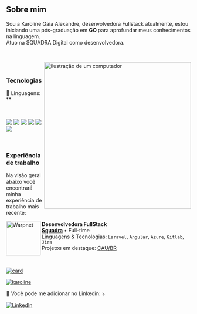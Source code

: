 ## Sobre mim

<p align="left"> 
  Sou a Karoline Gaia Alexandre, desenvolvedora Fullstack atualmente, estou iniciando uma pós-graduação em <strong> GO </strong> para aprofundar meus conhecimentos na linguagem.<br>
  Atuo na SQUADRA Digital como desenvolvedora.
</p><br>
<p><img src="https://raw.githubusercontent.com/MicaelliMedeiros/micaellimedeiros/master/image/computer-illustration.png" alt="ilustração de um computador" min-width="400px" max-width="400px" width="400px" align="right"></p><br>


### Tecnologias
<p align="left">
  🦄 Linguagens: **
</p><br>

<p>
    <a href="#" title="Postgres">
    <img src="https://img.shields.io/badge/PostgreSQL-316192?style=for-the-badge&logo=postgresql&logoColor=white"/></a>  
    <a href="#" title="Docker">
    <img src="https://img.shields.io/badge/Docker-2496ED?style=for-the-badge&logo=docker&logoColor=white"/></a>
    <a href="#" title="Jenkins">
    <img src="https://img.shields.io/badge/Jenkins-D33833?style=for-the-badge&logo=jenkins&logoColor=white"/></a>
    <a href="#" title="Azure">
    <img src="https://img.shields.io/badge/Microsoft_Azure-0089D6?style=for-the-badge&logo=microsoft-azure&logoColor=white"/></a>
    <a href="#" title="Gitlab">
    <img src="https://img.shields.io/badge/GitLab-330F63?style=for-the-badge&logo=gitlab&logoColor=white"/></a>
    <a href="#" title="MySQL">
    <img src="https://img.shields.io/badge/MySQL-00000F?style=for-the-badge&logo=mysql&logoColor=white"/></a>  
</p><br>

### Experiência de trabalho
<p>
Na visão geral abaixo você encontrará minha experiência de trabalho mais recente:

[<img align="left" height="94px" width="94px" alt="Warpnet" src="https://www.squadra.com.br/img/squadra-logo.svg"/>](https://www.squadra.com.br/)

**Desenvolvedora FullStack** \
[**Squadra**](https://www.squadra.com.br/) • Full-time \
Linguagens & Tecnologias: `Laravel`, `Angular`, `Azure`, `Gitlab`, `Jira`\
Projetos em destaque: [CAU/BR](https://caubr.gov.br/>)

</p><br>


[![card](https://github-readme-stats.vercel.app/api?username=karoline-gaia&theme=radical)](https://github.com/anuraghazra/github-readme-stats)

[![karoline](https://github-readme-stats.vercel.app/api/top-langs/?username=karoline-gaia&layout=compact&theme=radical)](https://github.com/anuraghazra/github-readme-stats)




<p align="left">
  💌 Você pode me adicionar no Linkedin: ⤵️
</p>

<p align="left">  
  <a href="#" title="LinkedIn">
  <img src="https://img.shields.io/badge/-Linkedin-0e76a8?style=flat-square&logo=Linkedin&logoColor=white&link=https://www.linkedin.com/in/karoline-gaia-alexandre/" alt="LinkedIn"/></a>  
</p>
